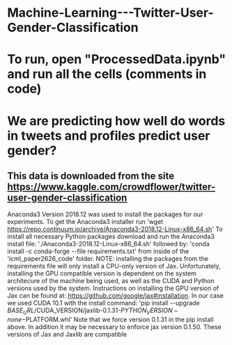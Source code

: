 # Machine-Learning---Twitter-User-Gender-Classification

#  To run, open "ProcessedData.ipynb" and run all the cells (comments in code)
#	We are predicting how well do words in tweets and profiles predict user gender?

## This data is downloaded from the site https://www.kaggle.com/crowdflower/twitter-user-gender-classification















Anaconda3 Version 2018.12 was used to install the packages for our experiments.
To get the Anaconda3 installer run 'wget https://repo.continuum.io/archive/Anaconda3-2018.12-Linux-x86_64.sh'
To install all necessary Python packages download and run the Anaconda3 install file:
 './Anaconda3-2018.12-Linux-x86_64.sh' followed by: 
'conda install -c conda-forge --file requirements.txt' from inside of the 'icml_paper2626_code' folder. 
NOTE: installing the packages from the requirements file will only install a CPU-only version of Jax. 
Unfortunately, installing the GPU compatible version is dependent on the system architecure of the machine being used, 
as well as the CUDA and Python versions used by the system. 
Instructions on installing the GPU version of Jax can be found at: https://github.com/google/jax#installation.
In our case we used CUDA 10.1 with the install command:
'pip install --upgrade $BASE_URL/$CUDA_VERSION/jaxlib-0.1.31-$PYTHON_VERSION-none-$PLATFORM.whl'
Note that we force version 0.1.31 in the pip install above.
In addition it may be necessary to enforce jax version 0.1.50. These versions of Jax and Jaxlib are compatible


